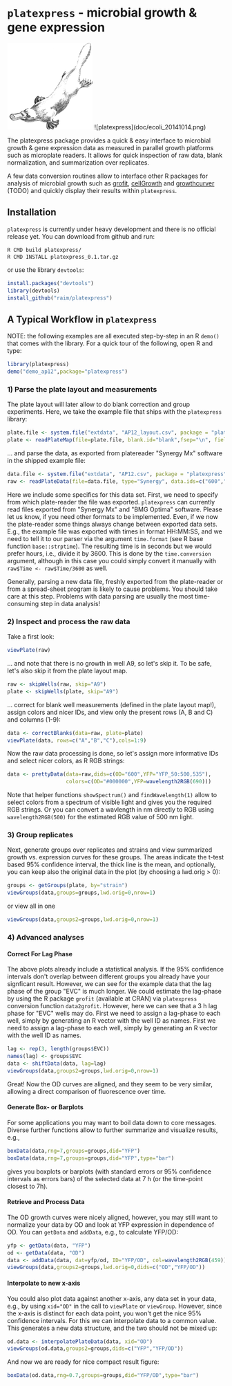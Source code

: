 # `platexpress` - microbial growth & gene expression

<img src="doc/fritz_the_platypus.gif" alt="https://upload.wikimedia.org/wikipedia/en/c/c2/Platypus_sketch_by_Hmich176.gif" height="200">
![platexpress](doc/ecoli_20141014.png)



The platexpress package provides a quick & easy interface to microbial
growth & gene expression data as measured in parallel growth platforms
such as microplate readers. It allows for quick inspection of raw
data, blank normalization, and summarization over replicates.

A few data conversion routines allow to interface other R
packages for analysis of microbial growth such as
[grofit](https://cran.r-project.org/web/packages/grofit/index.html),
[cellGrowth](https://bioconductor.org/packages/release/bioc/html/cellGrowth.html)
and 
[growthcurver](https://cran.r-project.org/web/packages/growthcurver/index.html)
(TODO) and quickly display their results within `platexpress`.


## Installation

`platexpress` is currently under heavy development and there is no official
release yet. You can download from github and run:

```
R CMD build platexpress/
R CMD INSTALL platexpress_0.1.tar.gz
```

or use the library `devtools`:

```R
install.packages("devtools")
library(devtools)
install_github("raim/platexpress")
```


## A Typical Workflow in `platexpress`

NOTE: the following examples are all executed step-by-step in an R
`demo()` that comes with the library. For a quick tour of the following, 
open R and type:

```R
library(platexpress)
demo("demo_ap12",package="platexpress")
``` 

### 1) Parse the plate layout and measurements 

The plate layout will later allow to do blank correction and group
experiments. Here, we take the example file that ships with the 
`platexpress` library:

```R
plate.file <- system.file("extdata", "AP12_layout.csv", package = "platexpress")
plate <- readPlateMap(file=plate.file, blank.id="blank",fsep="\n", fields=c("strain","samples"))
```

... and parse the data, as exported from platereader "Synergy Mx" 
software in the shipped example file:

```R
data.file <- system.file("extdata", "AP12.csv", package = "platexpress")
raw <- readPlateData(file=data.file, type="Synergy", data.ids=c("600","YFP_50:500,535"), time.format="%H:%M:%S", time.conversion=1/3600)
```

Here we include some specifics for this data set. First, we need to
specify from which plate-reader the file was exported. `platexpress`
can currently read files exported from "Synergy Mx" and "BMG Optima"
software. Please let us know, if you need other formats to be
implemented.  Even, if we now the plate-reader some things always
change between exported data sets. E.g., the example file was exported
with times in format HH:MM:SS, and we need to tell it to our parser
via the argument `time.format` (see R base function
`base::strptime`). The resulting time is in seconds but we would prefer
hours, i.e., divide it by 3600. This is done by the `time.conversion`
argument, although in this case you could simply convert it manually
with `raw$Time <- raw$Time/3600` as well.

Generally, parsing a new data file, freshly exported from the
plate-reader or from a spread-sheet program is likely to cause
problems. You should take care at this step. Problems with data
parsing are usually the most time-consuming step in data analysis!

### 2) Inspect and process the raw data

Take a first look:

```R
viewPlate(raw)
```

... and note that there is no growth in well A9, so let's skip it. To
be safe, let's also skip it from the plate layout map.

```R
raw <- skipWells(raw, skip="A9")
plate <- skipWells(plate, skip="A9")
```

... correct for blank well measurements (defined in the plate layout
map!), assign colors and nicer IDs, and view only the present 
rows (A, B and C) and columns (1-9):

```R
data <- correctBlanks(data=raw, plate=plate)
viewPlate(data, rows=c("A","B","C"),cols=1:9)
```

Now the raw data processing is done, so let's assign more informative IDs 
and select nicer colors, as R RGB strings:

```R
data <- prettyData(data=raw,dids=c(OD="600",YFP="YFP_50:500,535"), 
                   colors=c(OD="#000000",YFP=wavelength2RGB(690)))
```

Note that helper functions `showSpectrum()` and `findWavelength(1)`
allow to select colors from a spectrum of visible light and gives
you the required RGB strings. Or you can convert a wavlength in nm
directly to RGB using `wavelength2RGB(500)` for the estimated RGB value
of 500 nm light.

### 3) Group replicates

Next, generate groups over replicates and strains
and view summarized growth vs. expression curves for these groups.
The areas indicate the t-test based 95% confidence interval,
the thick line is the mean, and optionally, you can keep also
the original data in the plot (by choosing a lwd.orig > 0):

```R
groups <- getGroups(plate, by="strain")
viewGroups(data,groups=groups,lwd.orig=0,nrow=1)
```
or view all in one
```R
viewGroups(data,groups2=groups,lwd.orig=0,nrow=1)
```

### 4) Advanced analyses

#### Correct For Lag Phase

The above plots already include a statistical analysis. If the 95% confidence
intervals don't overlap between different groups you already have
your signficant result. However, we can see for the example data
that the lag phase of the group "EVC" is much longer. We could
estimate the lag-phase by using the R package `grofit` (available at CRAN) via
`platexpress` conversion function `data2grofit`. However, here we can see
that a 3 h lag phase for "EVC" wells may do. First we need to assign
a lag-phase to each well, simply by generating an R vector with the well
ID as names. First we need to assign a lag-phase to each well, simply by 
generating an R vector with the well ID as names.

```R
lag <- rep(3, length(groups$EVC))
names(lag) <- groups$EVC
data <- shiftData(data, lag=lag)
viewGroups(data,groups2=groups,lwd.orig=0,nrow=1)
```
Great! Now the OD curves are aligned, and they seem to be very similar,
allowing a direct comparison of fluorescence over time.

#### Generate Box- or Barplots 

For some applications you may want to boil data down to core messages. 
Diverse further functions allow to further summarize and visualize results, 
e.g., 

```R
boxData(data,rng=7,groups=groups,did="YFP")
boxData(data,rng=7,groups=groups,did="YFP",type="bar")
```

gives you boxplots or barplots (with standard errors or 95% confidence
intervals as errors bars) of the selected data at 7 h (or the time-point
closest to 7h).

#### Retrieve and Process Data

The OD growth curves were nicely aligned, however, you may still want to 
normalize your data by OD and look at YFP expression in dependence of OD.
You can `getData` and `addData`, e.g., to calculate YFP/OD:

```R
yfp <- getData(data, "YFP")
od <- getData(data, "OD")
data <- addData(data, dat=yfp/od, ID="YFP/OD", col=wavelength2RGB(459))
viewGroups(data,groups2=groups,lwd.orig=0,dids=c("OD","YFP/OD"))
```

#### Interpolate to new x-axis

You could also plot data against another x-axis, any data set in your
data, e.g., by using `xid="OD"` in the call to `viewPlate` or
`viewGroup`. However, since the x-axis is distinct for each data
point, you won't get the nice 95% confidence intervals. For this we
can interpolate data to a common value. This generates a new data
structure, and the two should not be mixed up:

```R
od.data <- interpolatePlateData(data, xid="OD")
viewGroups(od.data,groups2=groups,dids=c("YFP","YFP/OD"))
```

And now we are ready for nice compact result figure:

```R
boxData(od.data,rng=0.7,groups=groups,did="YFP/OD",type="bar")
```
